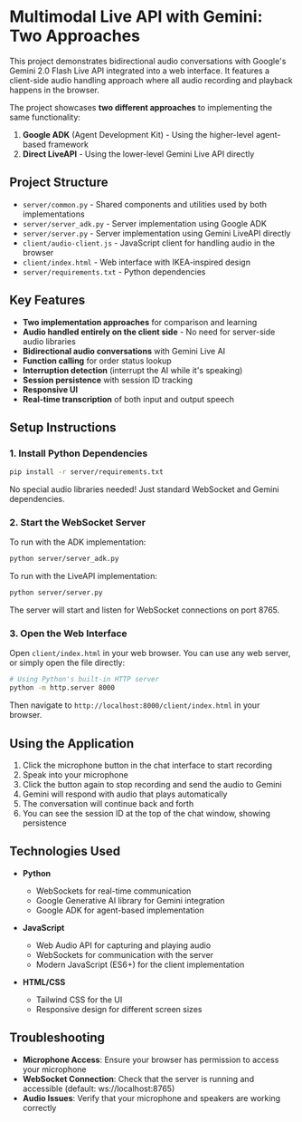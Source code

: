 # Multimodal Live API with Gemini: Two Approaches

This project demonstrates bidirectional audio conversations with Google's Gemini 2.0 Flash Live API integrated into a web interface. It features a client-side audio handling approach where all audio recording and playback happens in the browser.

The project showcases **two different approaches** to implementing the same functionality:

1. **Google ADK** (Agent Development Kit) - Using the higher-level agent-based framework
2. **Direct LiveAPI** - Using the lower-level Gemini Live API directly

## Project Structure

- `server/common.py` - Shared components and utilities used by both implementations
- `server/server_adk.py` - Server implementation using Google ADK
- `server/server.py` - Server implementation using Gemini LiveAPI directly
- `client/audio-client.js` - JavaScript client for handling audio in the browser
- `client/index.html` - Web interface with IKEA-inspired design
- `server/requirements.txt` - Python dependencies

## Key Features

- **Two implementation approaches** for comparison and learning
- **Audio handled entirely on the client side** - No need for server-side audio libraries
- **Bidirectional audio conversations** with Gemini Live AI
- **Function calling** for order status lookup
- **Interruption detection** (interrupt the AI while it's speaking)
- **Session persistence** with session ID tracking
- **Responsive UI**
- **Real-time transcription** of both input and output speech

## Setup Instructions

### 1. Install Python Dependencies

```bash
pip install -r server/requirements.txt
```

No special audio libraries needed! Just standard WebSocket and Gemini dependencies.

### 2. Start the WebSocket Server

To run with the ADK implementation:
```bash
python server/server_adk.py
```

To run with the LiveAPI implementation:
```bash
python server/server.py
```

The server will start and listen for WebSocket connections on port 8765.

### 3. Open the Web Interface

Open `client/index.html` in your web browser. You can use any web server, or simply open the file directly:

```bash
# Using Python's built-in HTTP server
python -m http.server 8000
```

Then navigate to `http://localhost:8000/client/index.html` in your browser.

## Using the Application

1. Click the microphone button in the chat interface to start recording
2. Speak into your microphone
3. Click the button again to stop recording and send the audio to Gemini
4. Gemini will respond with audio that plays automatically
5. The conversation will continue back and forth
6. You can see the session ID at the top of the chat window, showing persistence

## Technologies Used

- **Python**
  - WebSockets for real-time communication
  - Google Generative AI library for Gemini integration
  - Google ADK for agent-based implementation

- **JavaScript**
  - Web Audio API for capturing and playing audio
  - WebSockets for communication with the server
  - Modern JavaScript (ES6+) for the client implementation

- **HTML/CSS**
  - Tailwind CSS for the UI
  - Responsive design for different screen sizes

## Troubleshooting

- **Microphone Access**: Ensure your browser has permission to access your microphone
- **WebSocket Connection**: Check that the server is running and accessible (default: ws://localhost:8765)
- **Audio Issues**: Verify that your microphone and speakers are working correctly